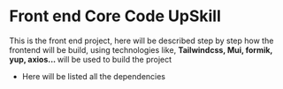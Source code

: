 # Front end Core Code UpSkill

This is the front end project, here will be described step by step how the frontend will be build, using technologies like, <strong>Tailwindcss, Mui, formik, yup, axios... </strong> will be used to build the project

* Here will be listed all the dependencies